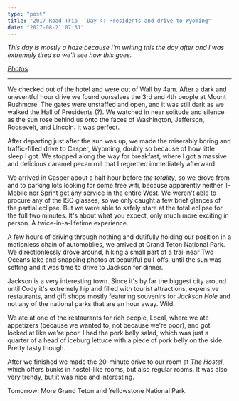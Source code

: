 ```yaml
---
type: "post"
title: "2017 Road Trip - Day 4: Presidents and drive to Wyoming"
date: "2017-08-21 07:31"
---
```


_This day is mostly a haze because I'm writing this the day after and I was extremely tired so we'll see how this goes._

_[Photos][photos]_

---

We checked out of the hotel and were out of Wall by 4am. After a dark and uneventful hour drive we found ourselves the 3rd and 4th people at Mount Rushmore. The gates were unstaffed and open, and it was still dark as we walked the Hall of Presidents (?). We watched in near solitude and silence as the sun rose behind us onto the faces of Washington, Jefferson, Roosevelt, and Lincoln. It was perfect.

After departing just after the sun was up, we made the miserably boring and traffic-filled drive to Casper, Wyoming, doubly so because of how little sleep I got. We stopped along the way for breakfast, where I got a massive and delicious caramel pecan roll that I regretted immediately afterward.

We arrived in Casper about a half hour before _the totality_, so we drove from and to parking lots looking for some free wifi, because apparently neither T-Mobile nor Sprint get any service in the entire West. We weren't able to procure any of the ISO glasses, so we only caught a few brief glances of the partial eclipse. But we were able to safely stare at the total eclipse for the full two minutes. It's about what you expect, only much more exciting in person. A twice-in-a-lifetime experience.

A few hours of driving through nothing and dutifully holding our position in a motionless chain of automobiles, we arrived at Grand Teton National Park. We directionlessly drove around, hiking a small part of a trail near Two Oceans lake and snapping photos at beautiful pull-offs, until the sun was setting and it was time to drive to Jackson for dinner.

Jackson is a very interesting town. Since it's by far the biggest city around until Cody it's extremely hip and filled with tourist attractions, expensive restaurants, and gift shops mostly featuring souvenirs for _Jackson Hole_ and not any of the national parks that are an hour away. Wild.

We ate at one of the restaurants for rich people, Local, where we ate appetizers (because we wanted to, not because we're poor), and got looked at like we're poor. I had the pork belly salad, which was just a quarter of a head of iceburg lettuce with a piece of pork belly on the side. Pretty tasty though.

After we finished we made the 20-minute drive to our room at _The Hostel_, which offers bunks in hostel-like rooms, but also regular rooms. It was also very trendy, but it was nice and interesting.

Tomorrow: More Grand Teton and Yellowstone National Park.

[photos]: https://goo.gl/photos/s6D4FYv8uWmbNhiT8
